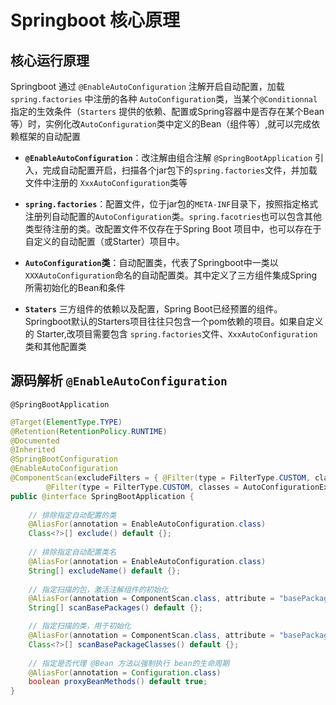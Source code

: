 # Springboot 核心原理
## 核心运行原理
Springboot 通过 `@EnableAutoConfiguration` 注解开启自动配置，加载`spring.factories` 中注册的各种 `AutoConfiguration`类，当某个`@Conditionnal`指定的生效条件（`Starters` 提供的依赖、配置或Spring容器中是否存在某个Bean等）时，实例化改`AutoConfiguration`类中定义的Bean（组件等）,就可以完成依赖框架的自动配置

* **`@EnableAutoConfiguration`**：改注解由组合注解 `@SpringBootApplication` 引入，完成自动配置开启，扫描各个jar包下的`spring.factories`文件，并加载文件中注册的 `XxxAutoConfiguration`类等

* **`spring.factories`**：配置文件，位于jar包的`META-INF`目录下，按照指定格式注册列自动配置的`AutoConfiguration`类。`spring.facotries`也可以包含其他类型待注册的类。改配置文件不仅存在于Spring Boot 项目中，也可以存在于自定义的自动配置（或Starter）项目中。

* **`AutoConfiguration`类**：自动配置类，代表了Springboot中一类以 `XXXAutoConfiguration`命名的自动配置类。其中定义了三方组件集成Spring所需初始化的Bean和条件

* **`Staters`** 三方组件的依赖以及配置，Spring Boot已经预置的组件。Springboot默认的Starters项目往往只包含一个pom依赖的项目。如果自定义的 Starter,改项目需要包含 `spring.factories`文件、`XxxAutoConfiguration`类和其他配置类

## 源码解析 `@EnableAutoConfiguration` 

`@SpringBootApplication`

```java
@Target(ElementType.TYPE)
@Retention(RetentionPolicy.RUNTIME)
@Documented
@Inherited
@SpringBootConfiguration
@EnableAutoConfiguration
@ComponentScan(excludeFilters = { @Filter(type = FilterType.CUSTOM, classes = TypeExcludeFilter.class),
		@Filter(type = FilterType.CUSTOM, classes = AutoConfigurationExcludeFilter.class) })
public @interface SpringBootApplication {
    
    // 排除指定自动配置的类
    @AliasFor(annotation = EnableAutoConfiguration.class)
    Class<?>[] exclude() default {};
    
    // 排除指定自动配置类名
    @AliasFor(annotation = EnableAutoConfiguration.class)
    String[] excludeName() default {};
    
    // 指定扫描的包，激活注解组件的初始化
    @AliasFor(annotation = ComponentScan.class, attribute = "basePackages")
    String[] scanBasePackages() default {};

    // 指定扫描的类，用于初始化
    @AliasFor(annotation = ComponentScan.class, attribute = "basePackageClasses")
    Class<?>[] scanBasePackageClasses() default {};
    
    // 指定是否代理 @Bean 方法以强制执行 bean的生命周期
    @AliasFor(annotation = Configuration.class)
    boolean proxyBeanMethods() default true;
}

```
